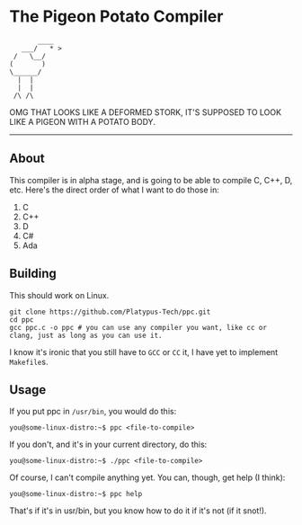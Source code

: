 # The Pigeon Potato Compiler

```
       ____
   ___/   * >
 /   \__/
(       )
\______/
  |  |
  |  |
 /\ /\
```

OMG THAT LOOKS LIKE A DEFORMED STORK, IT'S SUPPOSED TO LOOK LIKE A PIGEON WITH A POTATO BODY.
***
## About
This compiler is in alpha stage, and is going to be able to compile C, C++, D, etc. Here's the direct order of what I want to do those in:
1. C
2. C++
3. D
4. C#
5. Ada
## Building
This should work on Linux.
```shell
git clone https://github.com/Platypus-Tech/ppc.git
cd ppc
gcc ppc.c -o ppc # you can use any compiler you want, like cc or clang, just as long as you can use it.
```
I know it's ironic that you still have to `GCC` or `CC` it, I have yet to implement `Makefile`s.
## Usage
If you put ppc in `/usr/bin`, you would do this:
```
you@some-linux-distro:~$ ppc <file-to-compile>
```
If you don't, and it's in your current directory, do this:
```
you@some-linux-distro:~$ ./ppc <file-to-compile>
```
Of course, I can't compile anything yet. You can, though, get help (I think):
```
you@some-linux-distro:~$ ppc help
```
That's if it's in usr/bin, but you know how to do it if it's not (if it snot!).
